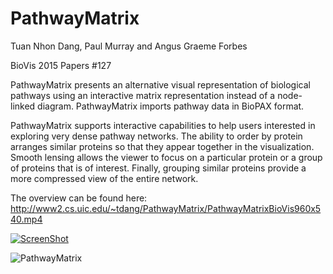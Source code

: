 PathwayMatrix
=============
Tuan Nhon Dang, Paul Murray and Angus Graeme Forbes

BioVis 2015 Papers #127

PathwayMatrix presents an alternative visual representation of biological pathways using an interactive matrix representation instead of a node-linked diagram. PathwayMatrix imports pathway data in BioPAX format.

PathwayMatrix supports interactive capabilities to help users interested in exploring very dense pathway networks. The ability to order by protein arranges similar proteins so that they appear together in the visualization. Smooth lensing allows the viewer to focus on a particular protein or a group of proteins that is of interest. Finally, grouping similar proteins provide a more compressed view of the entire network.

The overview can be found here: http://www2.cs.uic.edu/~tdang/PathwayMatrix/PathwayMatrixBioVis960x540.mp4

[![ScreenShot](http://www2.cs.uic.edu/~tdang/media/PixSearcher.png)](http://www2.cs.uic.edu/~tdang/PathwayMatrix/PathwayMatrixBioVis960x540.mp4)


![PathwayMatrix](http://www2.cs.uic.edu/~tdang/media/PixSearcher.png "PathwayMatrix")






